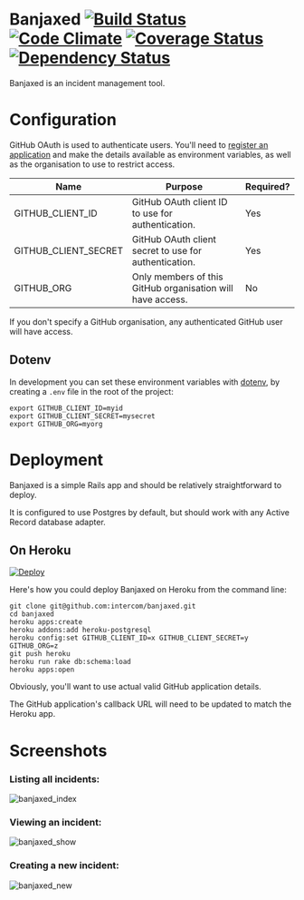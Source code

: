 # Banjaxed [![Build Status](https://travis-ci.org/intercom/banjaxed.svg?branch=master)](https://travis-ci.org/intercom/banjaxed) [![Code Climate](https://codeclimate.com/github/intercom/banjaxed/badges/gpa.svg)](https://codeclimate.com/github/intercom/banjaxed) [![Coverage Status](https://coveralls.io/repos/intercom/banjaxed/badge.svg?branch=master)](https://coveralls.io/r/intercom/banjaxed?branch=master) [![Dependency Status](https://gemnasium.com/intercom/banjaxed.svg)](https://gemnasium.com/intercom/banjaxed)

Banjaxed is an incident management tool.


# Configuration

GitHub OAuth is used to authenticate users. You'll need to [register an application](https://github.com/settings/applications/new) and make the details available as environment variables, as well as the organisation to use to restrict access.

| Name                 | Purpose                                                    | Required? |
| -------------------- | ---------------------------------------------------------- | --------- |
| GITHUB_CLIENT_ID     | GitHub OAuth client ID to use for authentication.          | Yes       |
| GITHUB_CLIENT_SECRET | GitHub OAuth client secret to use for authentication.      | Yes       |
| GITHUB_ORG           | Only members of this GitHub organisation will have access. | No        |

If you don't specify a GitHub organisation, any authenticated GitHub user will have access.


## Dotenv

In development you can set these environment variables with [dotenv](https://github.com/bkeepers/dotenv), by creating a `.env` file in the root of the project:

```
export GITHUB_CLIENT_ID=myid
export GITHUB_CLIENT_SECRET=mysecret
export GITHUB_ORG=myorg
```


# Deployment

Banjaxed is a simple Rails app and should be relatively straightforward to deploy.

It is configured to use Postgres by default, but should work with any Active Record database adapter.


## On Heroku

[![Deploy](https://www.herokucdn.com/deploy/button.png)](https://heroku.com/deploy)

Here's how you could deploy Banjaxed on Heroku from the command line:

```
git clone git@github.com:intercom/banjaxed.git
cd banjaxed
heroku apps:create
heroku addons:add heroku-postgresql
heroku config:set GITHUB_CLIENT_ID=x GITHUB_CLIENT_SECRET=y GITHUB_ORG=z
git push heroku
heroku run rake db:schema:load
heroku apps:open
```

Obviously, you'll want to use actual valid GitHub application details.

The GitHub application's callback URL will need to be updated to match the Heroku app.


# Screenshots

### Listing all incidents:

![banjaxed_index](https://cloud.githubusercontent.com/assets/432189/4662923/e3adcc62-5536-11e4-8553-adcdbd6e38ad.png)

### Viewing an incident:

![banjaxed_show](https://cloud.githubusercontent.com/assets/432189/4662925/e3cf2ede-5536-11e4-85ec-ba76abc45854.png)

### Creating a new incident:

![banjaxed_new](https://cloud.githubusercontent.com/assets/432189/4662924/e3c8e204-5536-11e4-96be-b85bda235a2b.png)
